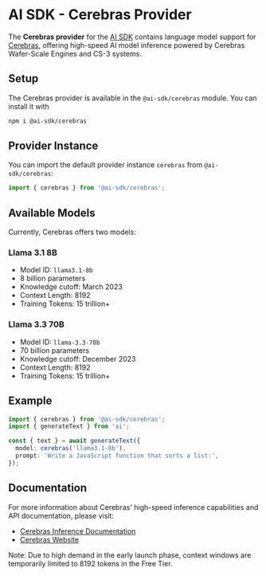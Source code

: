 # AI SDK - Cerebras Provider

The **Cerebras provider** for the [AI SDK](https://sdk.vercel.ai/docs) contains language model support for [Cerebras](https://cerebras.ai), offering high-speed AI model inference powered by Cerebras Wafer-Scale Engines and CS-3 systems.

## Setup

The Cerebras provider is available in the `@ai-sdk/cerebras` module. You can install it with

```bash
npm i @ai-sdk/cerebras
```

## Provider Instance

You can import the default provider instance `cerebras` from `@ai-sdk/cerebras`:

```ts
import { cerebras } from '@ai-sdk/cerebras';
```

## Available Models

Currently, Cerebras offers two models:

### Llama 3.1 8B

- Model ID: `llama3.1-8b`
- 8 billion parameters
- Knowledge cutoff: March 2023
- Context Length: 8192
- Training Tokens: 15 trillion+

### Llama 3.3 70B

- Model ID: `llama-3.3-70b`
- 70 billion parameters
- Knowledge cutoff: December 2023
- Context Length: 8192
- Training Tokens: 15 trillion+

## Example

```ts
import { cerebras } from '@ai-sdk/cerebras';
import { generateText } from 'ai';

const { text } = await generateText({
  model: cerebras('llama3.1-8b'),
  prompt: 'Write a JavaScript function that sorts a list:',
});
```

## Documentation

For more information about Cerebras' high-speed inference capabilities and API documentation, please visit:

- [Cerebras Inference Documentation](https://inference-docs.cerebras.ai/introduction)
- [Cerebras Website](https://cerebras.ai)

Note: Due to high demand in the early launch phase, context windows are temporarily limited to 8192 tokens in the Free Tier.
